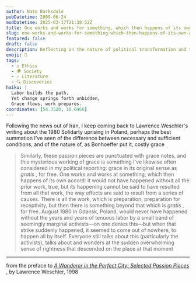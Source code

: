 ```yaml
---
author: Nate Barksdale
pubDatetime: 2009-06-24
modDatetime: 2025-03-17T21:38:52Z
title: One works and works for something, which then happens of its own accord
slug: one-works-and-works-for-something-which-then-happens-of-its-own-accord
featured: false
draft: false
description: Reflecting on the nature of political transformation and the interplay of effort and grace, Weschler captures the essence of spontaneous uprising in his writings.
emoji: 🌊
tags:
  - ⚖️ Ethics
  - 🌍 Society
  - ✍️ Literature
  - 🔍 Discoveries
haiku: |
  Labor builds the path,  
  Yet change springs forth unbidden,  
  Grace flows, work prepares.
coordinates: [54.3520, 18.6466]
---
```


Following the news out of Iran, I keep coming back to Lawrence Weschler's writing about the 1980 Solidarty uprising in Poland, perhaps the best summation I've seen of the difference between necessary and sufficient conditions, and of the nature of, as Bonhoeffer put it, costly grace

> Similarly, these passion pieces are punctuated with grace notes, and this mysterious working of grace is something I've likewise often considered in my political reporting: grace in its original sense as _gratis_ , for free. One works and works at something, which then happens of its own accord: it would not have happened without all the prior work, true, but its happening cannot be said to have resulted from all that work, the way effects are said to result from a series of causes. There is all the work, which is preparation, preparation for receptivity, but then there is something beyond that which is _gratis_ , for free. August 1980 in Gdansk, Poland, would never have happened without the years and years of tenuous labor by a small band of seemingly marginal activists—on one denies this—but when that strike suddenly happened, it seemed to come out of nowhere, to happen all by itself. Everyone still talks about this (particularly the activists), talks about and wonders at the sudden overwhelming sense of rightness that descended on the place at that moment

---

from the preface to _[A Wanderer in the Perfect City: Selected Passion Pieces](https://www.google.com/search?q=%22A%20Wanderer%20in%20the%20Perfect%20City%3A%20Selected%20Passion%20Pieces%22%20amazon.com)_ , by Lawrence Weschler, 1998
